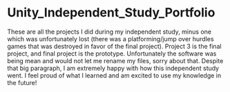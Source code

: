 # Unity_Independent_Study_Portfolio
These are all the projects I did during my independent study, minus one which was unfortunately lost (there was a platforming/jump over hurdles games that was destroyed in favor of the final project). Project 3 is the final project, and final project is the prototype. Unfortunately the software was being mean and would not let me rename my files, sorry about that.
Despite that big paragraph, I am extremely happy with how this independent study went. I feel proud of what I learned and am excited to use my knowledge in the future!
